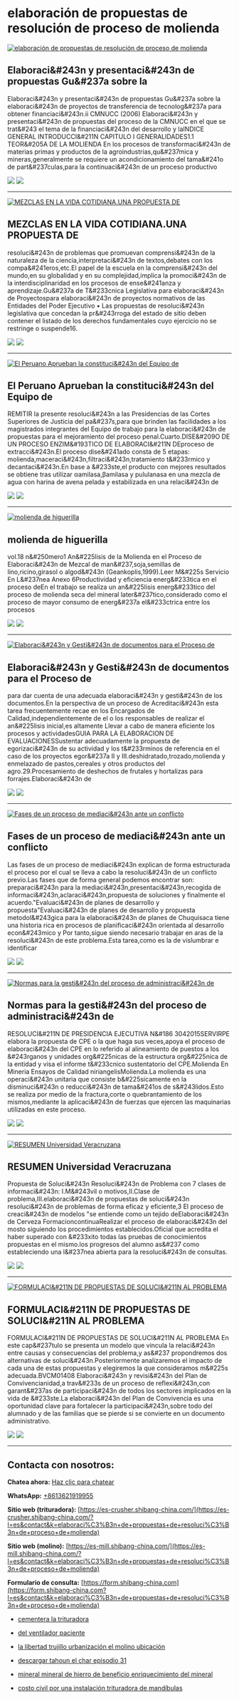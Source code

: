 # elaboración de propuestas de resolución de proceso de molienda

<a href="https://swt.shibang-china.com/?l=es&img&k=elaboraci%C3%B3n+de+propuestas+de+resoluci%C3%B3n+de+proceso+de+molienda" target="_blank">![elaboración de propuestas de resolución de proceso de molienda](http://static.shibang-china.com/all-800x300/1179.jpg)</a>

## Elaboraci&#243n y presentaci&#243n de propuestas Gu&#237a sobre la
Elaboraci&#243n y presentaci&#243n de propuestas Gu&#237a sobre la elaboraci&#243n de proyectos de transferencia de tecnolog&#237a para obtener financiaci&#243n.ii CMNUCC (2006) Elaboraci&#243n y presentaci&#243n de propuestas del proceso de la CMNUCC en el que se trat&#243 el tema de la financiaci&#243n del desarrollo y laINDICE GENERAL INTRODUCCI&#211N CAPITULO I GENERALIDADES1.1 TEOR&#205A DE LA MOLIENDA En los procesos de transformaci&#243n de materias primas y productos de la agroindustrias,qu&#237mica y mineras,generalmente se requiere un acondicionamiento del tama&#241o de part&#237culas,para la continuaci&#243n de un proceso productivo


<a href="https://whatsapp.shibangsoft.com/WhatsApp.php" target="_blank" title="WhatsApp">![](http://static.shibang-china.com/icon/whatsapp.png)</a> <a href="https://swt.shibang-china.com/?l=es&icon&k=elaboraci%C3%B3n+de+propuestas+de+resoluci%C3%B3n+de+proceso+de+molienda" target="_blank">![](http://static.shibang-china.com/icon/chat-es.png)</a>

---

<a href="https://swt.shibang-china.com/?l=es&img&k=elaboraci%C3%B3n+de+propuestas+de+resoluci%C3%B3n+de+proceso+de+molienda" target="_blank">![MEZCLAS EN LA VIDA COTIDIANA.UNA PROPUESTA DE](http://static.shibang-china.com/all-800x300/1272.jpg)</a>

## MEZCLAS EN LA VIDA COTIDIANA.UNA PROPUESTA DE
resoluci&#243n de problemas que promuevan comprensi&#243n de la naturaleza de la ciencia,interpretaci&#243n de textos,debates con los compa&#241eros,etc.El papel de la escuela en la comprensi&#243n del mundo,en su globalidad y en su complejidad,implica la promoci&#243n de la interdisciplinaridad en los procesos de ense&#241anza y aprendizaje.Gu&#237a de T&#233cnica Legislativa para elaboraci&#243n de Proyectospara elaboraci&#243n de proyectos normativos de las Entidades del Poder Ejecutivo • Las propuestas de resoluci&#243n legislativa que concedan la pr&#243rroga del estado de sitio deben contener el listado de los derechos fundamentales cuyo ejercicio no se restringe o suspende16.


<a href="https://whatsapp.shibangsoft.com/WhatsApp.php" target="_blank" title="WhatsApp">![](http://static.shibang-china.com/icon/whatsapp.png)</a> <a href="https://swt.shibang-china.com/?l=es&icon&k=elaboraci%C3%B3n+de+propuestas+de+resoluci%C3%B3n+de+proceso+de+molienda" target="_blank">![](http://static.shibang-china.com/icon/chat-es.png)</a>

---

<a href="https://swt.shibang-china.com/?l=es&img&k=elaboraci%C3%B3n+de+propuestas+de+resoluci%C3%B3n+de+proceso+de+molienda" target="_blank">![El Peruano Aprueban la constituci&#243n del Equipo de](http://static.shibang-china.com/all-800x300/821.jpg)</a>

## El Peruano Aprueban la constituci&#243n del Equipo de
REMITIR la presente resoluci&#243n a las Presidencias de las Cortes Superiores de Justicia del pa&#237s,para que brinden las facilidades a los magistrados integrantes del Equipo de trabajo para la elaboraci&#243n de propuestas para el mejoramiento del proceso penal.Cuarto.DISE&#209O DE UN PROCESO ENZIM&#193TICO DE ELABORACI&#211N DEproceso de extracci&#243n.El proceso dise&#241ado consta de 5 etapas: molienda,maceraci&#243n,filtraci&#243n,tratamiento t&#233rmico y decantaci&#243n.En base a &#233ste,el producto con mejores resultados se obtiene tras utilizar αamilasa,βamilasa y pululanasa en una mezcla de agua con harina de avena pelada y estabilizada en una relaci&#243n de


<a href="https://whatsapp.shibangsoft.com/WhatsApp.php" target="_blank" title="WhatsApp">![](http://static.shibang-china.com/icon/whatsapp.png)</a> <a href="https://swt.shibang-china.com/?l=es&icon&k=elaboraci%C3%B3n+de+propuestas+de+resoluci%C3%B3n+de+proceso+de+molienda" target="_blank">![](http://static.shibang-china.com/icon/chat-es.png)</a>

---

<a href="https://swt.shibang-china.com/?l=es&img&k=elaboraci%C3%B3n+de+propuestas+de+resoluci%C3%B3n+de+proceso+de+molienda" target="_blank">![molienda de higuerilla](http://static.shibang-china.com/all-800x300/705.jpg)</a>

## molienda de higuerilla
vol.18 n&#250mero1 An&#225lisis de la Molienda en el Proceso de Elaboraci&#243n de Mezcal de man&#237,soja,semillas de lino,ricino,girasol o algod&#243n (Geankoplis,1999).Leer M&#225s Servicio En L&#237nea Anexo 6Productividad y eficiencia energ&#233tica en el proceso deEn el trabajo se realiza un an&#225lisis energ&#233tico del proceso de molienda seca del mineral later&#237tico,considerado como el proceso de mayor consumo de energ&#237a el&#233ctrica entre los procesos


<a href="https://whatsapp.shibangsoft.com/WhatsApp.php" target="_blank" title="WhatsApp">![](http://static.shibang-china.com/icon/whatsapp.png)</a> <a href="https://swt.shibang-china.com/?l=es&icon&k=elaboraci%C3%B3n+de+propuestas+de+resoluci%C3%B3n+de+proceso+de+molienda" target="_blank">![](http://static.shibang-china.com/icon/chat-es.png)</a>

---

<a href="https://swt.shibang-china.com/?l=es&img&k=elaboraci%C3%B3n+de+propuestas+de+resoluci%C3%B3n+de+proceso+de+molienda" target="_blank">![Elaboraci&#243n y Gesti&#243n de documentos para el Proceso de](http://static.shibang-china.com/all-800x300/405.jpg)</a>

## Elaboraci&#243n y Gesti&#243n de documentos para el Proceso de
para dar cuenta de una adecuada elaboraci&#243n y gesti&#243n de los documentos.En la perspectiva de un proceso de Acreditaci&#243n esta tarea frecuentemente recae en los Encargados de Calidad,independientemente de el o los responsables de realizar el an&#225lisis inicial,es altamente Llevar a cabo de manera eficiente los procesos y actividadesGUIA PARA LA ELABORACION DE EVALUACIONESSustentar adecuadamente la propuesta de egorizaci&#243n de su actividad y los t&#233rminos de referencia en el caso de los proyectos egor&#237a II y III.deshidratado,trozado,molienda y enmelazado de pastos,cereales y otros productos del agro.29.Procesamiento de deshechos de frutales y hortalizas para forrajes.Elaboraci&#243n de


<a href="https://whatsapp.shibangsoft.com/WhatsApp.php" target="_blank" title="WhatsApp">![](http://static.shibang-china.com/icon/whatsapp.png)</a> <a href="https://swt.shibang-china.com/?l=es&icon&k=elaboraci%C3%B3n+de+propuestas+de+resoluci%C3%B3n+de+proceso+de+molienda" target="_blank">![](http://static.shibang-china.com/icon/chat-es.png)</a>

---

<a href="https://swt.shibang-china.com/?l=es&img&k=elaboraci%C3%B3n+de+propuestas+de+resoluci%C3%B3n+de+proceso+de+molienda" target="_blank">![Fases de un proceso de mediaci&#243n ante un conflicto](http://static.shibang-china.com/all-800x300/1177.jpg)</a>

## Fases de un proceso de mediaci&#243n ante un conflicto
Las fases de un proceso de mediaci&#243n explican de forma estructurada el proceso por el cual se lleva a cabo la resoluci&#243n de un conflicto previo.Las fases que de forma general podemos encontrar son: preparaci&#243n para la mediaci&#243n,presentaci&#243n,recogida de informaci&#243n,aclaraci&#243n,propuesta de soluciones y finalmente el acuerdo."Evaluaci&#243n de planes de desarrollo y propuesta"Evaluaci&#243n de planes de desarrollo y propuesta metodol&#243gica para la elaboraci&#243n de planes de Chuquisaca tiene una historia rica en procesos de planificaci&#243n orientada al desarrollo econ&#243mico y Por tanto,sigue siendo necesario trabajar en aras de la resoluci&#243n de este problema.Esta tarea,como es la de vislumbrar e identificar


<a href="https://whatsapp.shibangsoft.com/WhatsApp.php" target="_blank" title="WhatsApp">![](http://static.shibang-china.com/icon/whatsapp.png)</a> <a href="https://swt.shibang-china.com/?l=es&icon&k=elaboraci%C3%B3n+de+propuestas+de+resoluci%C3%B3n+de+proceso+de+molienda" target="_blank">![](http://static.shibang-china.com/icon/chat-es.png)</a>

---

<a href="https://swt.shibang-china.com/?l=es&img&k=elaboraci%C3%B3n+de+propuestas+de+resoluci%C3%B3n+de+proceso+de+molienda" target="_blank">![Normas para la gesti&#243n del proceso de administraci&#243n de](http://static.shibang-china.com/all-800x300/127.jpg)</a>

## Normas para la gesti&#243n del proceso de administraci&#243n de
RESOLUCI&#211N DE PRESIDENCIA EJECUTIVA N&#186 3042015SERVIRPE elabora la propuesta de CPE o la que haga sus veces,apoya el proceso de elaboraci&#243n del CPE en lo referido al alineamiento de puestos a los &#243rganos y unidades org&#225nicas de la estructura org&#225nica de la entidad y visa el informe t&#233cnico sustentatorio del CPE.Molienda En Mineria Ensayos de Calidad niriangelisMolienda.La molienda es una operaci&#243n unitaria que consiste b&#225sicamente en la disminuci&#243n o reducci&#243n de tama&#241os de s&#243lidos.Esto se realiza por medio de la fractura,corte o quebrantamiento de los mismos,mediante la aplicaci&#243n de fuerzas que ejercen las maquinarias utilizadas en este proceso.


<a href="https://whatsapp.shibangsoft.com/WhatsApp.php" target="_blank" title="WhatsApp">![](http://static.shibang-china.com/icon/whatsapp.png)</a> <a href="https://swt.shibang-china.com/?l=es&icon&k=elaboraci%C3%B3n+de+propuestas+de+resoluci%C3%B3n+de+proceso+de+molienda" target="_blank">![](http://static.shibang-china.com/icon/chat-es.png)</a>

---

<a href="https://swt.shibang-china.com/?l=es&img&k=elaboraci%C3%B3n+de+propuestas+de+resoluci%C3%B3n+de+proceso+de+molienda" target="_blank">![RESUMEN Universidad Veracruzana](http://static.shibang-china.com/all-800x300/1112.jpg)</a>

## RESUMEN Universidad Veracruzana
Propuesta de Soluci&#243n Resoluci&#243n de Problema con 7 clases de informaci&#243n: I.M&#243vil o motivos,II.Clase de problema,III.elaboraci&#243n de propuestas de soluci&#243n resoluci&#243n de problemas de forma eficaz y eficiente,3 El proceso de creaci&#243n de modelos "se entiende como un tejido deElaboraci&#243n de Cerveza FormacioncontinuaRealizar el proceso de elaboraci&#243n del mosto siguiendo los procedimientos establecidos.Oficial que acredita el haber superado con &#233xito todas las pruebas de conocimientos propuestas en el mismo.los progresos del alumno as&#237 como estableciendo una l&#237nea abierta para la resoluci&#243n de consultas.


<a href="https://whatsapp.shibangsoft.com/WhatsApp.php" target="_blank" title="WhatsApp">![](http://static.shibang-china.com/icon/whatsapp.png)</a> <a href="https://swt.shibang-china.com/?l=es&icon&k=elaboraci%C3%B3n+de+propuestas+de+resoluci%C3%B3n+de+proceso+de+molienda" target="_blank">![](http://static.shibang-china.com/icon/chat-es.png)</a>

---

<a href="https://swt.shibang-china.com/?l=es&img&k=elaboraci%C3%B3n+de+propuestas+de+resoluci%C3%B3n+de+proceso+de+molienda" target="_blank">![FORMULACI&#211N DE PROPUESTAS DE SOLUCI&#211N AL PROBLEMA](http://static.shibang-china.com/all-800x300/1435.jpg)</a>

## FORMULACI&#211N DE PROPUESTAS DE SOLUCI&#211N AL PROBLEMA
FORMULACI&#211N DE PROPUESTAS DE SOLUCI&#211N AL PROBLEMA En este cap&#237tulo se presenta un modelo que vincula la relaci&#243n entre causas y consecuencias del problema,y as&#237 propondremos dos alternativas de soluci&#243n.Posteriormente analizaremos el impacto de cada una de estas propuestas y elegiremos la que consideramos m&#225s adecuada.BVCM01408 Elaboraci&#243n y revisi&#243n del Plan de Convivencianidad,a trav&#233s de un proceso de reflexi&#243n,con garant&#237as de participaci&#243n de todos los sectores implicados en la vida de &#233ste.La elaboraci&#243n del Plan de Convivencia es una oportunidad clave para fortalecer la participaci&#243n,sobre todo del alumnado y de las familias que se pierde si se convierte en un documento administrativo.


<a href="https://whatsapp.shibangsoft.com/WhatsApp.php" target="_blank" title="WhatsApp">![](http://static.shibang-china.com/icon/whatsapp.png)</a> <a href="https://swt.shibang-china.com/?l=es&icon&k=elaboraci%C3%B3n+de+propuestas+de+resoluci%C3%B3n+de+proceso+de+molienda" target="_blank">![](http://static.shibang-china.com/icon/chat-es.png)</a>

---
## Contacta con nosotros:

**Chatea ahora:** [Haz clic para chatear](https://swt.shibang-china.com?l=es&contact&k=elaboraci%C3%B3n+de+propuestas+de+resoluci%C3%B3n+de+proceso+de+molienda)

**WhatsApp:**  [+8613621919955](https://whatsapp.shibangsoft.com/WhatsApp.php)

**Sitio web (trituradora):** [https://es-crusher.shibang-china.com/](https://es-crusher.shibang-china.com/?l=es&contact&k=elaboraci%C3%B3n+de+propuestas+de+resoluci%C3%B3n+de+proceso+de+molienda)

**Sitio web (molino):** [https://es-mill.shibang-china.com/](https://es-mill.shibang-china.com/?l=es&contact&k=elaboraci%C3%B3n+de+propuestas+de+resoluci%C3%B3n+de+proceso+de+molienda)

**Formulario de consulta:** [https://form.shibang-china.com](https://form.shibang-china.com?l=es&contact&k=elaboraci%C3%B3n+de+propuestas+de+resoluci%C3%B3n+de+proceso+de+molienda)

* [cementera la trituradora](../67/cementera%20la%20trituradora.md)

* [del ventilador paciente](../80/del%20ventilador%20paciente.md)

* [la libertad trujillo urbanización el molino ubicación](../79/la%20libertad%20trujillo%20urbanizaci%C3%B3n%20el%20molino%20ubicaci%C3%B3n.md)

* [descargar tahoun el char episodio 31](../68/descargar%20tahoun%20el%20char%20episodio%2031.md)

* [mineral mineral de hierro de beneficio enriquecimiento del mineral](../69/mineral%20mineral%20de%20hierro%20de%20beneficio%20enriquecimiento%20del%20mineral.md)

* [costo civil por una instalación trituradora de mandíbulas](../76/costo%20civil%20por%20una%20instalaci%C3%B3n%20trituradora%20de%20mand%C3%ADbulas.md)